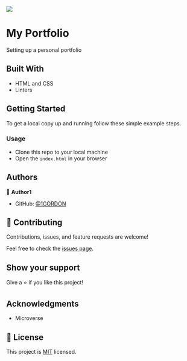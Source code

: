 
![](https://img.shields.io/badge/Microverse-blueviolet)

# My Portfolio

Setting up a personal portfolio

## Built With

- HTML and CSS
- Linters

## Getting Started


To get a local copy up and running follow these simple example steps.

### Usage
* Clone this repo to your local machine 
* Open the `index.html` in your browser
## Authors

👤 **Author1**

- GitHub: [@1GORDON](https://github.com/1GORDON)


## 🤝 Contributing

Contributions, issues, and feature requests are welcome!

Feel free to check the [issues page](https://github.com/1GORDON/gitflow/issues).

## Show your support

Give a ⭐️ if you like this project!

## Acknowledgments

- Microverse


## 📝 License

This project is [MIT](./MIT.md) licensed.
